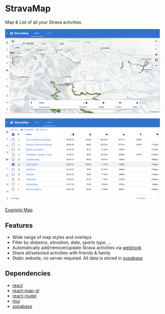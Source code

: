 # StravaMap

Map & List of all your Strava activities.

![StravaMap](map.png)

![StravaList](list.png)

[Example Map](https://wirhabenzeit.github.io/stravamap?activities=7593088562%2C5166477635%2C5166489085%2C5166499495%2C5172459135%2C5458243467%2C6993848803%2C7255005135%2C5177629392%2C3781386708%2C3785638208)

## Features

- Wide range of map styles and overlays
- Filter by _distance_, _elevation_, _date_, _sports type_, ...
- Automatically add/remove/update Strava activities via [webhook](https://developers.strava.com/docs/webhooks/)
- Share all/selected activities with friends & family
- Static website, no server required. All data is stored in [supabase](https://supabase.com/)

## Dependencies

- [react](https://reactjs.org/)
- [react-map-gl](https://visgl.github.io/react-map-gl/)
- [react-router](https://reactrouter.com/)
- [mui](https://mui.com/)
- [supabase](https://supabase.com/)
